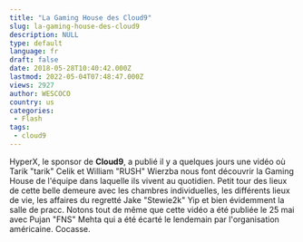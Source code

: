 ```yaml
---
title: "La Gaming House des Cloud9"
slug: la-gaming-house-des-cloud9
description: NULL
type: default
language: fr
draft: false
date: 2018-05-28T10:40:42.000Z
lastmod: 2022-05-04T07:48:47.000Z
views: 2927
author: WESCOCO
country: us
categories:
 - Flash
tags:
 - cloud9
---
```

HyperX, le sponsor de **Cloud9**, a publié il y a quelques jours une vidéo où Tarik "tarik" Celik⁠ et William "RUSH" Wierzba⁠ nous font découvrir la Gaming House de l'équipe dans laquelle ils vivent au quotidien. Petit tour des lieux de cette belle demeure avec les chambres individuelles, les différents lieux de vie, les affaires du regretté Jake "Stewie2k" Yip⁠ et bien évidemment la salle de pracc. Notons tout de même que cette vidéo a été publiée le 25 mai avec Pujan "FNS" Mehta⁠ qui a été écarté le lendemain par l'organisation américaine. Cocasse.

